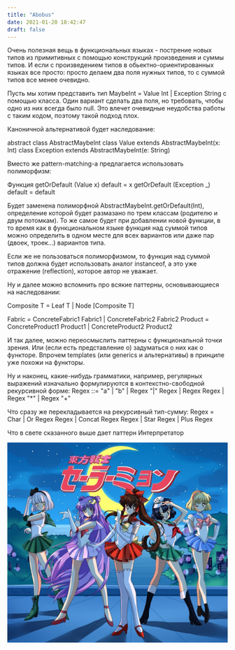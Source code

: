 ```yaml
---
title: "Abobus"
date: 2021-01-20 18:42:47
draft: false
---
```


Очень полезная вещь в функциональных языках - пострение новых типов из примитивных с помощью конструкций произведения и суммы типов. И если с произведением типов в обьектно-ориентированных языках все просто: просто делаем два поля нужных типов, то с суммой типов все менее очевидно.

Пусть мы хотим представить тип
MaybeInt = Value Int | Exception String
с помощью класса. Один вариант сделать два поля, но требовать, чтобы одно из них всегда было null. Это влечет очевидные неудобства работы с таким кодом, поэтому такой подход плох.

Каноничной альтернативой будет наследование:

abstract class AbstractMaybeInt
class Value extends AbstractMaybeInt(x: Int)
class Exception extends AbstractMaybeInt(e: String)

Вместо же pattern-matching-а предлагается использовать полиморфизм:

Функция
getOrDefault (Value x) default = x
getOrDefault (Exception _) default = default

Будет заменена полиморфной AbstractMaybeInt.getOrDefault(Int), определение которой будет размазано по трем классам (родителю и двум потомкам). То же самое будет при добавлении новой функции, в то время как в функциональном языке функция над суммой типов можно определить в одном месте для всех вариантов или даже пар (двоек, троек...) вариантов типа.

Если же не пользоваться полиморфизмом, то функция над суммой типов должна будет использовать аналог instanceof, а это уже отражение (reflection), которое автор не уважает.

Ну и далее можно вспомнить про всякие паттерны, основывающиеся на наследовании:

Composite T = Leaf T | Node [Composite T]

Fabric = ConcreteFabric1 Fabric1 | ConcreteFabric2 Fabric2
Product = ConcreteProduct1 Product1 | ConcreteProduct2 Product2

И так далее, можно переосмыслить паттерны с функциональной точки зрения. Или (если есть представление о) задуматься о них как о функторе. Впрочем templates (или generics и альтернативы) в принципе уже похожи на функторы.

Ну и наконец, какие-нибудь грамматики, например, регулярных выражений изначально формулируются в контекстно-свободной рекурсивной форме:
Regex ::= "a" | "b" | Regex "|" Regex | Regex Regex | Regex "*" | Regex "+"

Что сразу же перекладывается на рекурсивный тип-сумму:
Regex = Char | Or Regex Regex | Concat Regex Regex | Star Regex | Plus Regex

Что в свете сказанного выше дает паттерн Интерпретатор

![](/img/vk/Q9GiEPr68sU.jpg)
